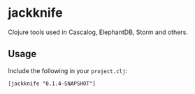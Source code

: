 # jackknife

Clojure tools used in Cascalog, ElephantDB, Storm and others.

## Usage

Include the following in your `project.clj`:

    [jackknife "0.1.4-SNAPSHOT"]
